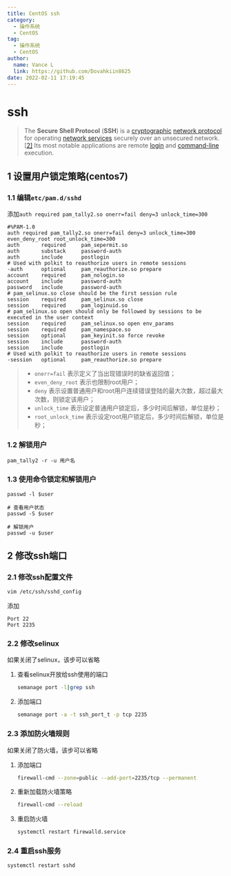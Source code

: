 ```yaml
---
title: CentOS ssh
category: 
  - 操作系统
  - CentOS
tag: 
  - 操作系统
  - CentOS
author: 
  name: Vance L
  link: https://github.com/Dovahkiin8625
date: 2022-02-11 17:19:45
---
```

# ssh

> The **Secure Shell Protocol** (**SSH**) is a [cryptographic](https://en.wikipedia.org/wiki/Cryptography) [network protocol](https://en.wikipedia.org/wiki/Network_protocol) for operating [network services](https://en.wikipedia.org/wiki/Network_service) securely over an unsecured network.[[2\]](https://en.wikipedia.org/wiki/Secure_Shell#cite_note-rfc4251-2) Its most notable applications are remote [login](https://en.wikipedia.org/wiki/Login) and [command-line](https://en.wikipedia.org/wiki/Command-line_interface) execution.

## 1 设置用户锁定策略(centos7)

### 1.1 编辑`etc/pam.d/sshd`

添加`auth required pam_tally2.so onerr=fail deny=3 unlock_time=300 `

```
#%PAM-1.0
auth required pam_tally2.so onerr=fail deny=3 unlock_time=300 even_deny_root root_unlock_time=300
auth       required     pam_sepermit.so
auth       substack     password-auth
auth       include      postlogin
# Used with polkit to reauthorize users in remote sessions
-auth      optional     pam_reauthorize.so prepare
account    required     pam_nologin.so
account    include      password-auth
password   include      password-auth
# pam_selinux.so close should be the first session rule
session    required     pam_selinux.so close
session    required     pam_loginuid.so
# pam_selinux.so open should only be followed by sessions to be executed in the user context
session    required     pam_selinux.so open env_params
session    required     pam_namespace.so
session    optional     pam_keyinit.so force revoke
session    include      password-auth
session    include      postlogin
# Used with polkit to reauthorize users in remote sessions
-session   optional     pam_reauthorize.so prepare

```

> * `onerr=fail` 表示定义了当出现错误时的缺省返回值；
> * `even_deny_root` 表示也限制root用户；
> * `deny` 表示设置普通用户和root用户连续错误登陆的最大次数，超过最大次数，则锁定该用户；
> * `unlock_time` 表示设定普通用户锁定后，多少时间后解锁，单位是秒；
> * `root_unlock_time` 表示设定root用户锁定后，多少时间后解锁，单位是秒；

### 1.2 解锁用户

`pam_tally2 -r -u 用户名`

### 1.3 使用命令锁定和解锁用户

```shell
passwd -l $user

# 查看用户状态
passwd -S $user

# 解锁用户
passwd -u $user
```

## 2 修改ssh端口

### 2.1 修改ssh配置文件

```bash
vim /etc/ssh/sshd_config
```

添加

```config
Port 22
Port 2235
```

### 2.2 修改selinux

<font>如果关闭了selinux，该步可以省略</font>

1. 查看selinux开放给ssh使用的端口

   ```bash
   semanage port -l|grep ssh
   ```

2. 添加端口

   ```bash
   semanage port -a -t ssh_port_t -p tcp 2235
   ```

### 2.3 添加防火墙规则

<font>如果关闭了防火墙，该步可以省略</font>

1. 添加端口

   ```bash
   firewall-cmd --zone=public --add-port=2235/tcp --permanent
   ```

2. 重新加载防火墙策略

   ```bash
   firewall-cmd --reload
   ```

3. 重启防火墙

   ```bash
   systemctl restart firewalld.service
   ```

### 2.4 重启ssh服务

```bash
systemctl restart sshd
```


